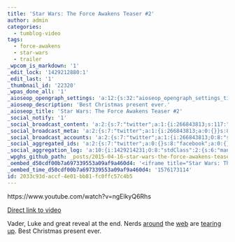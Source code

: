 ```yaml
---
title: 'Star Wars: The Force Awakens Teaser #2'
author: admin
categories:
  - tumblog-video
tags:
  - force-awakens
  - star-wars
  - trailer
_wpcom_is_markdown: '1'
_edit_lock: '1429212880:1'
_edit_last: '1'
_thumbnail_id: '22320'
_wpas_done_all: '1'
_aioseop_opengraph_settings: 'a:12:{s:32:"aioseop_opengraph_settings_title";s:0:"";s:31:"aioseop_opengraph_settings_desc";s:0:"";s:36:"aioseop_opengraph_settings_customimg";s:0:"";s:37:"aioseop_opengraph_settings_imagewidth";s:0:"";s:38:"aioseop_opengraph_settings_imageheight";s:0:"";s:32:"aioseop_opengraph_settings_video";s:0:"";s:37:"aioseop_opengraph_settings_videowidth";s:0:"";s:38:"aioseop_opengraph_settings_videoheight";s:0:"";s:35:"aioseop_opengraph_settings_category";s:7:"article";s:34:"aioseop_opengraph_settings_section";s:0:"";s:30:"aioseop_opengraph_settings_tag";s:0:"";s:34:"aioseop_opengraph_settings_setcard";s:7:"summary";}'
_aioseop_description: 'Best Christmas present ever.'
_aioseop_title: 'Star Wars: The Force Awakens Teaser #2'
_social_notify: '1'
_social_broadcast_content: 'a:2:{s:7:"twitter";a:1:{i:266843813;s:117:"New Post > Star Wars: The Force Awakens Teaser #2 https://chrisenns.com/2015/04/star-wars-the-force-awakens-teaser-2/";}s:8:"facebook";a:1:{i:263157693732863;s:49:"New Post > Star Wars: The Force Awakens Teaser #2";}}'
_social_broadcast_meta: 'a:2:{s:7:"twitter";a:1:{i:266843813;a:0:{}}s:8:"facebook";a:1:{i:263157693732863;a:4:{s:4:"link";s:67:"https://chrisenns.com/2015/04/star-wars-the-force-awakens-teaser-2/";s:5:"title";s:38:"Star Wars: The Force Awakens Teaser #2";s:11:"description";s:0:"";s:7:"picture";s:83:"https://chrisenns.com/wp-content/uploads/2015/04/Screenshot-2015-04-16-13.29.16.png";}}}'
_social_broadcast_accounts: 'a:2:{s:7:"twitter";a:1:{i:266843813;O:8:"stdClass":2:{s:2:"id";s:9:"266843813";s:9:"universal";s:1:"1";}}s:8:"facebook";a:1:{i:263157693732863;O:8:"stdClass":4:{s:2:"id";s:15:"263157693732863";s:4:"name";s:17:"Faraway, So Close";s:9:"universal";s:1:"1";s:4:"page";s:1:"1";}}}'
_social_aggregated_ids: 'a:2:{s:7:"twitter";a:0:{}s:8:"facebook";a:0:{}}'
_social_aggregation_log: 'a:10:{i:1429214231;O:8:"stdClass":2:{s:6:"manual";b:0;s:5:"items";a:0:{}}i:1429216253;O:8:"stdClass":2:{s:6:"manual";b:0;s:5:"items";a:0:{}}i:1429219632;O:8:"stdClass":2:{s:6:"manual";b:0;s:5:"items";a:0:{}}i:1429223538;O:8:"stdClass":2:{s:6:"manual";b:0;s:5:"items";a:0:{}}i:1429231420;O:8:"stdClass":2:{s:6:"manual";b:0;s:5:"items";a:0:{}}i:1429246613;O:8:"stdClass":2:{s:6:"manual";b:0;s:5:"items";a:0:{}}i:1429275422;O:8:"stdClass":2:{s:6:"manual";b:0;s:5:"items";a:0:{}}i:1429318647;O:8:"stdClass":2:{s:6:"manual";b:0;s:5:"items";a:0:{}}i:1429405180;O:8:"stdClass":2:{s:6:"manual";b:0;s:5:"items";a:0:{}}i:1429578741;O:8:"stdClass":2:{s:6:"manual";b:0;s:5:"items";a:0:{}}}'
_wpghs_github_path: _posts/2015-04-16-star-wars-the-force-awakens-teaser-2.md
_oembed_d50cdf00b7a697339553a09af9a460d4: '<iframe title="Star Wars: The Force Awakens Official Teaser #2" width="700" height="394" src="https://www.youtube.com/embed/ngElkyQ6Rhs?feature=oembed" frameborder="0" allow="accelerometer; autoplay; encrypted-media; gyroscope; picture-in-picture" allowfullscreen></iframe>'
_oembed_time_d50cdf00b7a697339553a09af9a460d4: '1576173114'
id: 2033c93d-accf-4e01-bb81-fc0ffc57c4b5
---
```

<p>https://www.youtube.com/watch?v=ngElkyQ6Rhs</p>
<p><a href="https://www.youtube.com/watch?v=ngElkyQ6Rhs">Direct link to video</a></p>
<p>Vader, Luke and great reveal at the end. Nerds <a href="https://twitter.com/hotdogsladies/status/588769198819663873" target="_blank">around</a> the <a href="https://twitter.com/Moltz/status/588768393118883840" target="_blank">web</a> are <a href="https://twitter.com/siracusa/status/588767502559240193" target="_blank">tearing up</a>. Best Christmas present ever.</p>
